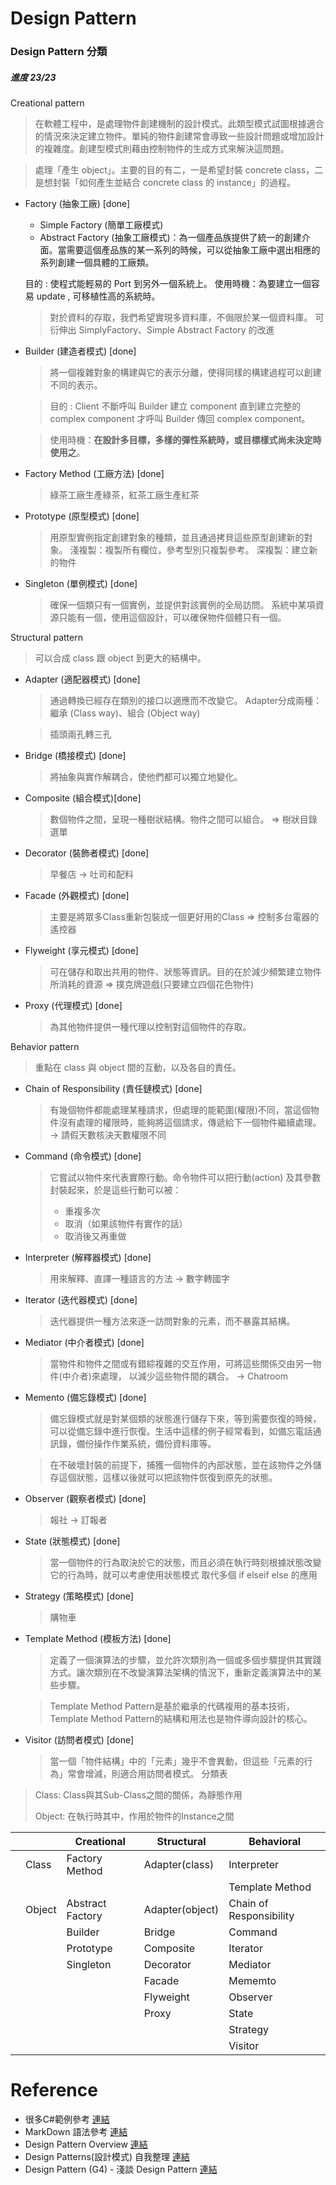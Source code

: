 ﻿# Design Pattern
### Design Pattern 分類

##### 進度 23/23

Creational pattern

> 在軟體工程中，是處理物件創建機制的設計模式。此類型模式試圖根據適合的情況來決定建立物件。單純的物件創建常會導致一些設計問題或增加設計的複雜度。創建型模式則藉由控制物件的生成方式來解決這問題。

> 處理「產生 object」。主要的目的有二，一是希望封裝 concrete class，二是想封裝「如何產生並結合 concrete class 的 instance」的過程。
>  
* Factory (抽象工廠) [done]
    * Simple Factory  (簡單工廠模式)
    * Abstract Factory  (抽象工廠模式)：為一個產品族提供了統一的創建介面。當需要這個產品族的某一系列的時候，可以從抽象工廠中選出相應的系列創建一個具體的工廠類。
     
    目的 : 使程式能輕易的 Port 到另外一個系統上。
    使用時機：為要建立一個容易 update , 可移植性高的系統時。
    > 對於資料的存取，我們希望實現多資料庫，不侷限於某一個資料庫。
    > 可衍伸出 SimplyFactory、Simple Abstract Factory 的改進    
* Builder (建造者模式) [done]
    > 將一個複雜對象的構建與它的表示分離，使得同樣的構建過程可以創建不同的表示。

    >目的 : Client 不斷呼叫 Builder 建立 component 直到建立完整的 complex component 才呼叫 Builder 傳回 complex component。
    
    >使用時機：**在設計多目標，多樣的彈性系統時，或目標樣式尚未決定時使用之**。

* Factory Method (工廠方法) [done]
  > 綠茶工廠生產綠茶，紅茶工廠生產紅茶
* Prototype (原型模式) [done]
  > 用原型實例指定創建對象的種類，並且通過拷貝這些原型創建新的對象。
  > 淺複製：複製所有欄位，參考型別只複製參考。
  > 深複製：建立新的物件  
* Singleton (單例模式) [done]
  > 確保一個類只有一個實例，並提供對該實例的全局訪問。
  > 系統中某項資源只能有一個，使用這個設計，可以確保物件個體只有一個。 

Structural pattern

> 可以合成 class 跟 object 到更大的結構中。

* Adapter (適配器模式) [done]
  > 通過轉換已經存在類別的接口以適應而不改變它。
  > Adapter分成兩種：繼承 (Class way)、組合 (Object way)
  
  > 插頭兩孔轉三孔
* Bridge (橋接模式) [done]    
    > 將抽象與實作解耦合，使他們都可以獨立地變化。
* Composite (組合模式)[done]
    > 數個物件之間，呈現一種樹狀結構。物件之間可以組合。
    > => 樹狀目錄選單
* Decorator (裝飾者模式) [done]
    > 早餐店 -> 吐司和配料
* Facade (外觀模式) [done]
    >  主要是將眾多Class重新包裝成一個更好用的Class => 控制多台電器的遙控器    
* Flyweight (享元模式) [done]
    > 可在儲存和取出共用的物件、狀態等資訊。目的在於減少頻繁建立物件所消耗的資源 => 撲克牌遊戲(只要建立四個花色物件)
* Proxy (代理模式) [done]
    > 為其他物件提供一種代理以控制對這個物件的存取。

Behavior pattern
> 重點在 class 與 object 間的互動，以及各自的責任。

* Chain of Responsibility (責任鏈模式) [done]
    > 有幾個物件都能處理某種請求，但處理的能範圍(權限)不同，當這個物件沒有處理的權限時，能夠將這個請求，傳遞給下一個物件繼續處理。
    > -> 請假天數核決天數權限不同
* Command (命令模式) [done]
    > 它嘗試以物件來代表實際行動。命令物件可以把行動(action) 及其參數封裝起來，於是這些行動可以被：
    > - 重複多次
    > - 取消（如果該物件有實作的話）
    > - 取消後又再重做
* Interpreter (解釋器模式) [done]
    > 用來解釋、直譯一種語言的方法
    > -> 數字轉國字
* Iterator (迭代器模式) [done]
    >  迭代器提供一種方法來逐一訪問對象的元素，而不暴露其結構。 
* Mediator (中介者模式) [done]
    > 當物件和物件之間或有錯綜複雜的交互作用，可將這些關係交由另一物件(中介者)來處理，
以減少這些物件間的耦合。
    > -> Chatroom
* Memento (備忘錄模式) [done]
    > 備忘錄模式就是對某個類的狀態進行儲存下來，等到需要恢復的時候，可以從備忘錄中進行恢復。生活中這樣的例子經常看到，如備忘電話通訊錄，備份操作作業系統，備份資料庫等。

    > 在不破壞封裝的前提下，捕獲一個物件的內部狀態，並在該物件之外儲存這個狀態，這樣以後就可以把該物件恢復到原先的狀態。 
* Observer (觀察者模式) [done] 
	> 報社 -> 訂報者
* State (狀態模式) [done]
    >  當一個物件的行為取決於它的狀態，而且必須在執行時刻根據狀態改變它的行為時，就可以考慮使用狀態模式
    >  取代多個 if elseif else 的應用 	
* Strategy (策略模式) [done] 
    > 購物車
* Template Method (模板方法) [done]
    > 定義了一個演算法的步驟，並允許次類別為一個或多個步驟提供其實踐方式。讓次類別在不改變演算法架構的情況下，重新定義演算法中的某些步驟。

    > Template Method Pattern是基於繼承的代碼複用的基本技術，Template Method Pattern的結構和用法也是物件導向設計的核心。
* Visitor (訪問者模式) [done]
    > 當一個「物件結構」中的「元素」幾乎不會異動，但這些「元素的行為」常會增減，則適合用訪問者模式。
分類表

>Class: Class與其Sub-Class之間的關係，為靜態作用
>
>Object: 在執行時其中，作用於物件的Instance之間

|   |   |Creational|Structural|Behavioral|
|---|---|---|---|---|
|   |Class|Factory Method|Adapter(class)|Interpreter|
|   |   |   |   |Template Method|
|   |Object|Abstract Factory|Adapter(object)|Chain of Responsibility|
|   |   |Builder|Bridge|Command|
|   |   |Prototype|Composite|Iterator|
|   |   |Singleton|Decorator|Mediator|
|   |   |   |Facade|Mememto|
|   |   |   |Flyweight|Observer
|   |   |   |Proxy|State
|   |   |   |   |Strategy
|   |   |   |   |Visitor

# Reference
- 很多C#範例參考 [連結](http://www.dofactory.com/net/design-patterns)
- MarkDown 語法參考 [連結](http://markdown.tw/)
- Design Pattern Overview [連結](http://www.cjwind.idv.tw/Design-Pattern-Overview/)
- Design Patterns(設計模式) 自我整理 [連結](http://jimmy0222.pixnet.net/blog/post/37095632-design-patterns%28%E8%A8%AD%E8%A8%88%E6%A8%A1%E5%BC%8F%29-%E8%87%AA%E6%88%91%E6%95%B4%E7%90%86)
- Design Pattern (G4) - 淺談 Design Pattern [連結](http://limitedcode.blogspot.tw/2014/09/design-pattern-design-pattern.html)


